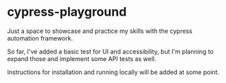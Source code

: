 # cypress-playground
Just a space to showcase and practice my skills with the cypress automation framework.

So far, I've added a basic test for UI and accessibility, but I'm planning to expand those and implement some API tests as well.

Instructions for installation and running locally will be added at some point.
